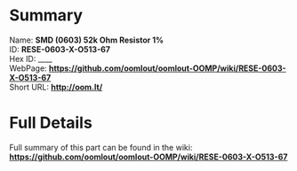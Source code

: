 
Summary
=================
  
Name: __SMD (0603) 52k Ohm Resistor 1%__    
ID: __RESE-0603-X-O513-67__   
Hex ID: ____   
WebPage: __https://github.com/oomlout/oomlout-OOMP/wiki/RESE-0603-X-O513-67__   
Short URL: __http://oom.lt/__   

Full Details
==========================
Full summary of this part can be found in the wiki:   
__https://github.com/oomlout/oomlout-OOMP/wiki/RESE-0603-X-O513-67__    

